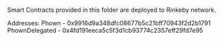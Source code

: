 Smart Contracts provided in this folder are deployed to Rinkeby network.

Addresses: 
Phown - 0x9916d9a348dfc08677b5c21bff70943f2d2b1791
PhownDelegated - 0x4fd191eeca5c5f3d1cb93774c2357eff29fd7e95
